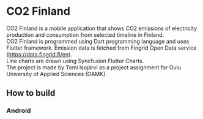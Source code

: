 # CO2 Finland
CO2 Finland is a mobile application that shows CO2 emissions of electricity production and consumption from selected timeline in Finland. \
CO2 Finland is programmed using Dart programming language and uses Flutter framework. Emission data is fetched from Fingrid Open Data service (https://data.fingrid.fi/en). \
Line charts are drawn using Syncfusion Flutter Charts. \
The project is made by Tomi Isojärvi as a project assignment for Oulu University of Applied Sciences (OAMK).

## How to build
### Android
